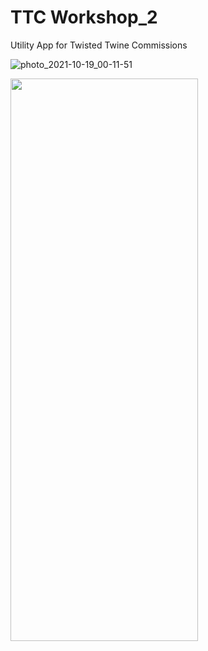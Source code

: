 # TTC Workshop_2
 Utility App for Twisted Twine Commissions

![photo_2021-10-19_00-11-51](https://user-images.githubusercontent.com/35740953/137847962-85c49c50-6a90-4477-bf5e-28e0941b5bdb.jpg)

<img src="https://user-images.githubusercontent.com/35740953/137847962-85c49c50-6a90-4477-bf5e-28e0941b5bdb.jpg" width="300" height="900">

